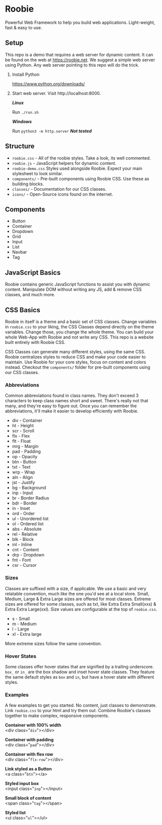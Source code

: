 # Roobie

Powerful Web Framework to help you build web applications. Light-weight, fast & easy to use.

## Setup

This repo is a demo that requires a web server for dynamic content.   It can be found on the web at https://roobie.net.  We suggest a simple web server using Python.  Any web server pointing to this repo will do the trick.

1. Install Python

    https://www.python.org/downloads/

2. Start web server. Visit http://localhost:8000.

    ***Linux***

    Run `./run.sh`

    ***Windows***

    Run `python3 -m http.server` ***Not tested***

## Structure

- `roobie.css` - All of the roobie styles.  Take a look, its well commented.
- `roobie.js` -  JavaScript helpers for dynamic content.
- `roobie-demo.css` Styles used alongside Roobie.  Expect your main stylesheet to look similar.
- `components/` - Pre-built components using Roobie CSS.  Use these as building blocks. 
- `classes/` - Documentation for our CSS classes.
- `icons/` - Open-Source icons found on the internet.

## Components

- Button
- Container
- Dropdown
- Grid
- Input
- List
- Navbar
- Tag

## JavaScript Basics

Roobie contains generic JavaScript functions to assist you with dynamic content.  Manipulate DOM without writing any JS, add & remove CSS classes, and much more.

## CSS Basics

Roobie in itself is a theme and a basic set of CSS classes.  Change variables in `roobie.css` to your liking, the CSS Classes depend directly on the theme variables.  Change those, you change the whole theme.  You can build your whole Web-App with Roobie and not write any CSS.  This repo is a website built entirely with Roobie CSS.

CSS Classes can generate many different styles, using the same CSS.  Roobie centralizes styles to reduce CSS and make your code easier to maintain.  Use Roobie for your core styles, focus on content and colors instead. Checkout the `components/` folder for pre-built components using our CSS classes.

### Abbreviations

Common abbreviations found in class names. They don't exceed 3 characters to keep class names short and sweet. There's really not that many, and they're easy to figure out.  Once you can remember the abbreviations, it'll make it easier to develop efficiently with Roobie.

- div - Container
- ht - Height
- scr - Scroll
- flx - Flex
- flt - Float
- mrg - Margin
- pad - Padding
- op - Opacity
- btn - Button
- txt - Text
- wrp - Wrap
- aln - Align
- jst - Justify
- bg - Background
- inp - Input
- br - Border Radius
- bdr - Border
- in - Inset
- ord - Order
- ul - Unordered list
- ol - Ordered list
- abs - Absolute
- rel - Relative
- blk - Block
- inl - Inline
- cnt - Content
- drp - Dropdown
- fnt - Font
- csr - Cursor

### Sizes

Classes are suffixed with a size, if applicable. We use a basic and very relatable convention, much like the one you'd see at a local store.  Small, Medium, Large & Extra Large sizes are offered for most classes.  Extreme sizes are offered for some classes, such as txt, like Extra Extra Small(xxs) & Extra Extra Large(xxl).  Size values are configurable at the top of `roobie.css`. 

- s - Small
- m - Medium
- l - Large
- xl - Extra large

More extreme sizes follow the same convention.

### Hover States

Some classes offer hover states that are signified by a trailing underscore.  `box_` or `in_` are the box shadow and inset hover state classes.  They feature the same default styles as `box` and `in`, but have a hover state with different styles.

### Examples

A few examples to get you started. No content, just classes to demonstrate. Link `roobie.css` to your html and try them out.
Combine Roobie's classes together to make complex, responsive components.

**Container with 100% width**<br />
&lt;div class="`div`">&lt;/div>

**Container with padding**<br />
&lt;div class="`pad`">&lt;/div>

**Container with flex row**<br />
&lt;div class="`flx-row`">&lt;/div>

**Link styled as a Button**<br />
&lt;a class="`btn`">&lt;/a>

**Styled input box**<br />
&lt;input class="`inp`">&lt;/input>

**Small block of content**<br />
&lt;span class="`tag`">&lt;/span>

**Styled list**<br />
&lt;ul class="`ul`">&lt;/ul>

